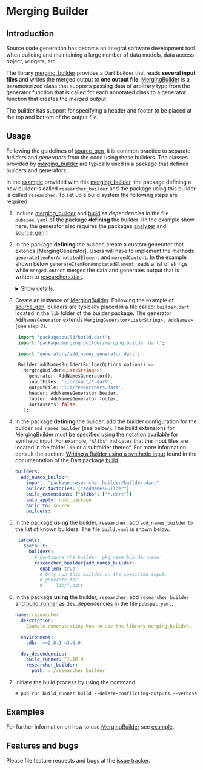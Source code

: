 
# Merging Builder


## Introduction

Source code generation has become an integral software development tool when building and maintaining a large number of data models, data access object, widgets, etc.

The library [merging_builder] provides a Dart builder that reads **several input files** and writes the merged output to **one output file**. [MergingBuilder] is a parameterized class that supports passing data of arbitrary type from the generator function that is called for each annotated class to a generator
function that creates the *merged output*.

The builder has support for specifying a header and footer to be placed at the top and bottom of the output file.


## Usage

Following the guidelines of [source_gen], it is common practice to separate *builders* and *generators* from the code using those builders. The classes provided by [merging_builder] are typically used in
a package that defines builders and generators.

In the [example] provided with this [merging_builder], the package defining a new builder is called `researcher_builder` and the package using this builder is called `researcher`. To set up a build system the following steps are required:

1. Include [merging_builder] and [build] as *dependencies* in the file `pubspec.yaml` of the package **defining** the builder. (In the example show here, the generator also requires the packages [analyzer] and [source_gen].)

2. In the package **defining** the builder, create a custom generator that extends [MergingGenerator]. Users will have to implement the methods `generateItemForAnnotatedElement` and `mergedContent`. In the example shown below `generateItemForAnnotatedElement` reads a list of strings while `mergedContent` merges the data and generates output that is written to [researchers.dart].
   <details> <summary> Show details. </summary>

    ```Dart
    import 'dart:async';
    import 'package:analyzer/dart/element/element.dart';
    import 'package:build/src/builder/build_step.dart';
    import 'package:merging_builder/merging_builder.dart';
    import 'package:merging_builder/src/annotations/add_names.dart';
    import 'package:source_gen/source_gen.dart';
    import 'package:quote_buffer/quote_buffer.dart';

    /// Reads numbers from annotated classes and emits the sum.
    class AddNamesGenerator extends MergingGenerator<List<String>, AddNames> {
      /// Portion of source code included at the top of the generated file.
      /// Should be specified as header when constructing the merging builder.
      static String get header {
        return '/// Added names.';
      }

      /// Portion of source code included at the very bottom of the generated file.
      /// Should be specified as [footer] when constructing the merging builder.
      static String get footer {
        return '/// This is the footer.';
      }

      @override
      List<String> generateStreamItemForAnnotatedElement(
        Element element,
        ConstantReader annotation,
        BuildStep buildStep,
      ) {
        final List<String> result = [];
        if (element is ClassElement) {
          final nameObjects =
              element.getField('names')?.computeConstantValue()?.toListValue();
          if (nameObjects != null) {
            for (final nameObj in nameObjects) {
              result.add(nameObj.toStringValue());
            }
            return result;
          }
        }
        return null;
      }

      /// Returns merged content.
      @override
      FutureOr<String> mergedContent(Stream<List<String>> stream) async {
        final b = QuoteBuffer();
        int i = 0;
        final List<List<String>> allNames = [];
        // Iterate over stream:
        await for (final names in stream) {
          b.write('final name$i = [');
          b.writelnAllQ(names, separator2: ',');
          b.writeln('];');
          ++i;
          allNames.add(names);
        }

        b.writeln('');
        b.writeln('final List<List<String>> names = [');
        for (var names in allNames) {
          b.writeln('  [');
          b.writelnAllQ(names, separator2: ',');
          b.writeln('  ],');
        }
        b.writeln('];');
        return b.toString();
      }
    }
    ```

   </details>

3. Create an instance of [MergingBuilder]. Following the example of [source_gen], builders are typically placed in a file called: `builder.dart` located in the `lib` folder of the builder package. The generator `AddNamesGenerator` extends `MergingGenerator<List<String>, AddNames>` (see step 2).

    ```Dart
     import 'package:build/build.dart';
     import 'package:merging_builder/merging_builder.dart';

     import 'generators/add_names_generator.dart';

     Builder addNamesBuilder(BuilderOptions options) =>
       MergingBuilder<List<String>>(
         generator: AddNamesGenerator(),
         inputFiles: 'lib/input/*.dart',
         outputFile: 'lib/researchers.dart',
         header: AddNamesGenerator.header,
         footer: AddNamesGenerator.footer,
         sortAssets: false,
       );
    ```

4. In the package **defining** the builder, add the builder configuration for the builder `add_names_builder` (see below). The build extensions for [MergingBuilder] must be specified using the notation available for synthetic input. For example, `"$lib$"` indicates that the
input files are located in the folder `lib` or a subfolder thereof.
For more information consult the section: [Writing a Builder using a synthetic input]
found in the documentation of the Dart package [build].

    ```Yaml
    builders:
      add_names_builder:
        import: "package:researcher_builder/builder.dart"
        builder_factories: ["addNamesBuilder"]
        build_extensions: {"$lib$": ["*.dart"]}
        auto_apply: root_package
        build_to: source
        builders:
    ```

5. In the package **using** the builder, `researcher`, add `add_names_builder` to the list of known builders. The file `build.yaml` is shown below.

    ```Yaml
     targets:
       $default:
         builders:
           # Configure the builder `pkg_name|builder_name`
           researcher_builder|add_names_builder:
             enabled: true
             # Only run this builder on the specified input.
             # generate_for:
             #   - lib/*.dart
    ```

6. In the package **using** the builder, `researcher`, add `researcher_builder` and [build_runner] as dev_dependencies in the file `pubspec.yaml`.

    ```Yaml
    name: researcher
      description:
        Example demonstrating how to use the library merging_builder.

      environment:
        sdk: '>=2.8.1 <3.0.0'

      dev_dependencies:
        build_runner: ^1.10.0
        researcher_builder:
          path: ../researcher_builder
    ```

7. Initiate the build process by using the command:
   ```console
   # pub run build_runner build --delete-conflicting-outputs --verbose
   ```

## Examples

For further information on how to use [MergingBuilder] see [example].

## Features and bugs

Please file feature requests and bugs at the [issue tracker].

[issue tracker]: https://github.com/simphotonics/generic_reader/issues

[analyzer]: https://pub.dev/packages/analyzer

[build]: https://pub.dev/packages/build

[build_runner]: https://pub.dev/packages/build_runner

[example]: example

[Generator]: https://pub.dev/documentation/source_gen/latest/source_gen/Generator-class.html

[GeneratorForAnnotation]: https://pub.dev/documentation/source_gen/latest/source_gen/GeneratorForAnnotation-class.html

[MergingBuilder]: https://pub.dev/packages/merging_builder

[merging_builder]: https://pub.dev/packages/merging_builder

[researchers.dart]: https://github.com/simphotonics/merging_builder/blob/master/example/researcher/lib/researchers.dart

[source_gen]: https://pub.dev/packages/source_gen

[source_gen_test]: https://pub.dev/packages/source_gen_test

[Writing a Builder using a synthetic input]: https://github.com/dart-lang/build/blob/master/docs/writing_an_aggregate_builder.md#writing-the-builder-using-a-synthetic-input
